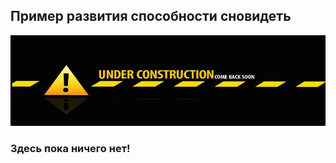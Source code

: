 ## Пример развития способности сновидеть

![](/assets/illustrations/notready.jpg)

### Здесь пока ничего нет!